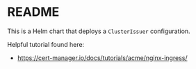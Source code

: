 # README
This is a Helm chart that deploys a `ClusterIssuer` configuration.

Helpful tutorial found here:
- <https://cert-manager.io/docs/tutorials/acme/nginx-ingress/>
